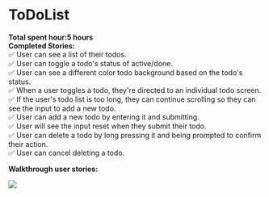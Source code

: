# ToDoList
<b>Total spent hour:5 hours </b><br>
<b> Completed Stories: </b><br>
&#9989; User can see a list of their todos.<br> 
&#9989; User can toggle a todo's status of active/done.<br>
&#9989; User can see a different color todo background based on the todo's status.<br>
&#9989; When a user toggles a todo, they're directed to an individual todo screen.<br>
&#9989; If the user's todo list is too long, they can continue scrolling so they can see the input to add a new todo.<br>
&#9989; User can add a new todo by entering it and submitting.<br>
&#9989; User will see the input reset when they submit their todo.<br>
&#9989; User can delete a todo by long pressing it and being prompted to confirm their action.<br>
&#9989; User can cancel deleting a todo.<br>

<b>Walkthrough user stories: </b>

![](https://i.imgur.com/lJoBIWw.gif)
